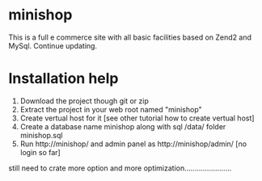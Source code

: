 minishop
========

This is a full e commerce site with all basic facilities based on Zend2 and MySql. Continue updating.

Installation help
===================
1. Download the project though git or zip
2. Extract the project in your web root named "minishop"
3. Create vertual host for it [see other tutorial how to create vertual host]
4. Create a database name minishop along with sql /data/ folder minishop.sql
5. Run http://minishop/ and admin panel as http://minishop/admin/ [no login so far]

still need to crate more option and more optimization.......................
